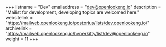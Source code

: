 +++
listname = "Dev"
emailaddress = "dev@openlookeng.io"
description = "Mailist for development, developing topics are welcomed here."
websitelink = "https://mailweb.openlookeng.io/postorius/lists/dev.openlookeng.io/"
archivelink = "https://mailweb.openlookeng.io/hyperkitty/list/dev@openlookeng.io"
weight = 11
+++